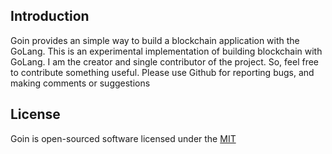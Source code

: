 ## Introduction
Goin provides an simple way to build a blockchain application with the GoLang. This is an experimental implementation of building blockchain with GoLang.
I am the creator and single contributor of the project. So, feel free to contribute something useful.
Please use Github for reporting bugs, and making comments or suggestions

## License
Goin is open-sourced software licensed under the [MIT](http://opensource.org/licenses/MIT)

